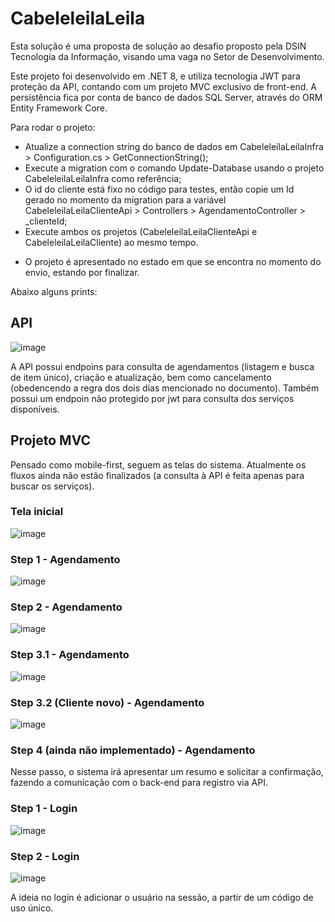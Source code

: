 # CabeleleilaLeila

Esta solução é uma proposta de solução ao desafio proposto pela DSIN Tecnologia da Informação, visando uma vaga no Setor de Desenvolvimento.

Este projeto foi desenvolvido em .NET 8, e utiliza tecnologia JWT para proteção da API, contando com um projeto MVC exclusivo de front-end. A persistência fica por conta de banco de dados SQL Server, através do ORM Entity Framework Core.

Para rodar o projeto:
- Atualize a connection string do banco de dados em CabeleleilaLeilaInfra > Configuration.cs > GetConnectionString();
- Execute a migration com o comando Update-Database usando o projeto CabeleleilaLeilaInfra como referência;
- O id do cliente está fixo no código para testes, então copie um Id gerado no momento da migration para a variável CabeleleilaLeilaClienteApi > Controllers > AgendamentoController > _clienteId;
- Execute ambos os projetos (CabeleleilaLeilaClienteApi e CabeleleilaLeilaCliente) ao mesmo tempo.

* O projeto é apresentado no estado em que se encontra no momento do envio, estando por finalizar.

Abaixo alguns prints:

## API

![image](https://github.com/user-attachments/assets/7ed9f880-37ef-49fe-9fcf-717c23e65061)

A API possui endpoins para consulta de agendamentos (listagem e busca de item único), criação e atualização, bem como cancelamento (obedencendo a regra dos dois dias mencionado no documento). Também possui um endpoin não protegido por jwt para consulta dos serviços disponíveis.

## Projeto MVC

Pensado como mobile-first, seguem as telas do sistema. Atualmente os fluxos ainda não estão finalizados (a consulta à API é feita apenas para buscar os serviços).

### Tela inicial
![image](https://github.com/user-attachments/assets/b0280fc5-19ed-45c8-9592-dcdf66fe682c)

### Step 1 - Agendamento
![image](https://github.com/user-attachments/assets/7edc19cf-0fba-43f8-bc04-4ae5dfae1e9d)

### Step 2 - Agendamento
![image](https://github.com/user-attachments/assets/31898f62-0fc3-4ce9-a17b-978f759cf4cc)

### Step 3.1 - Agendamento
![image](https://github.com/user-attachments/assets/481e1b0a-e369-49c5-b749-c9de2f8d8bd0)

### Step 3.2 (Cliente novo) - Agendamento
![image](https://github.com/user-attachments/assets/e7bfa2dd-ea7f-408b-93e0-5bf25e465841)

### Step 4 (ainda não implementado) - Agendamento
Nesse passo, o sistema irá apresentar um resumo e solicitar a confirmação, fazendo a comunicação com o back-end para registro via API.

### Step 1 - Login
![image](https://github.com/user-attachments/assets/f7460c07-58b4-4a71-b25b-04cc09dbbef6)

### Step 2 - Login
![image](https://github.com/user-attachments/assets/f79ec8b9-97b6-4da1-8832-ae62ea26135a)

A ideia no login é adicionar o usuário na sessão, a partir de um código de uso único.
